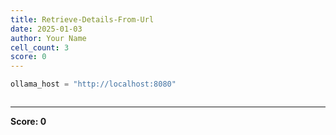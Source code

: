 ```yaml
---
title: Retrieve-Details-From-Url
date: 2025-01-03
author: Your Name
cell_count: 3
score: 0
---
```


```python
ollama_host = "http://localhost:8080"
```


```python

```


---
**Score: 0**